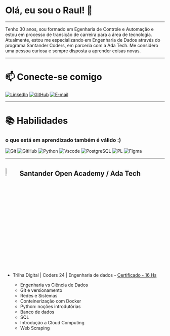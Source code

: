 # Olá, eu sou o Raul! 👋

---
Tenho 30 anos, sou formado em Egenharia de Controle e Automação e estou em processo de transição de carreira para a área de tecnologia. Atualmente, estou me especializando em Engenharia de Dados através do programa Santander Coders, em parceria com a Ada Tech.
Me considero uma pessoa curiosa e sempre disposta a aprender coisas novas.

---

# 📫 Conecte-se comigo 

[![LinkedIn](https://img.shields.io/badge/linkedin-%230077B5.svg?style=for-the-badge&logo=linkedin&logoColor=white)](https://www.linkedin.com/in/raulf-carvalho/) 
[![GitHub](https://img.shields.io/badge/github-%23121011.svg?style=for-the-badge&logo=github&logoColor=white)](https://github.com/raulcrvlh/)
[![E-mail](https://img.shields.io/badge/-Email-000?style=for-the-badge&logo=microsoft-outlook&logoColor=007BFF)](mailto:raulf.crvlh@gmail.com)

---

# 📚 Habilidades
### o que está em aprendizado também é válido :)
![Git](https://img.shields.io/badge/GIT-E44C30?style=for-the-badge&logo=git&logoColor=white)
![GitHub](https://img.shields.io/badge/github-%23121011.svg?style=for-the-badge&logo=github&logoColor=white)
![Python](https://img.shields.io/badge/python-3670A0?style=for-the-badge&logo=python&logoColor=ffdd54)
![Vscode](https://img.shields.io/badge/Vscode-007ACC?style=for-the-badge&logo=visual-studio-code&logoColor=white)
![PostgreSQL](https://img.shields.io/badge/PostgreSQL-000?style=for-the-badge&logo=postgresql)
![PL](https://img.shields.io/badge/PL%2FSQL-FFFFFF?style=for-the-badge&logo=oracle&logoColor=FF0000&labelColor=FFFFFF&color=FF0000)
![Figma](https://img.shields.io/badge/Figma-696969?style=for-the-badge&logo=figma&logoColor=figma)


---
## <img width=8% src="https://ada-comunidade-workspace-prd-bucket.s3.sa-east-1.amazonaws.com/public/workspace/public/logo-small.png"/> Santander Open Academy / Ada Tech 

- Trilha Digital | Coders 24 | Engenharia de dados - [Certificado - 16 Hs](https://ada.tech/certificado?code=ba0c4d73-68da-a3f5-cf3a-7622a13ce178)

  - Engenharia vs Ciência de Dados
  - Git e versionamento
  - Redes e Sistemas
  - Conteinerização com Docker
  - Python: noções introdutórias
  - Banco de dados
  - SQL
  - Introdução a Cloud Computing
  - Web Scraping
